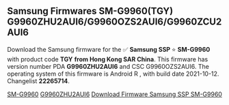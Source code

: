 <h2>Samsung Firmwares SM-G9960(TGY) G9960ZHU2AUI6/G9960OZS2AUI6/G9960ZCU2AUI6</h2>
Download the Samsung firmware for the ✅ <strong>Samsung SSP </strong> ⭐ <strong>SM-G9960</strong> with product code <strong>TGY</strong> <strong> from Hong Kong SAR China</strong>. This firmware has version number PDA <strong>G9960ZHU2AUI6</strong> and CSC G9960OZS2AUI6. The operating system of this firmware is Android R , with build date 2021-10-12. Changelist <strong>22265714</strong>.


[SM-G9960](https://samfirm.shop/samsung/model/SM-G9960)
[G9960ZHU2AUI6](https://samfirm.shop/samsung/pda/G9960ZHU2AUI6)
[Download Firmware Samsung SSP SM-G9960](https://samfirm.shop/samsung/firmware/463972)
